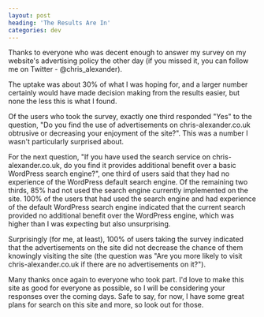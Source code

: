 ```yaml
---
layout: post
heading: 'The Results Are In'
categories: dev
---
```


Thanks to everyone who was decent enough to answer my survey on my website's advertising policy the other day (if you missed it, you can follow me on Twitter - @chris_alexander).

The uptake was about 30% of what I was hoping for, and a larger number certainly would have made decision making from the results easier, but none the less this is what I found.

<!-- Replace missing image from http://media.chris-alexander.co.uk/wp-content/uploads/2009/08/lol.png -->

Of the users who took the survey, exactly one third responded "Yes" to the question, "Do you find the use of advertisements on chris-alexander.co.uk obtrusive or decreasing your enjoyment of the site?". This was a number I wasn't particularly surprised about.

For the next question, "If you have used the search service on chris-alexander.co.uk, do you find it provides additional benefit over a basic WordPress search engine?", one third of users said that they had no experience of the WordPress default search engine. Of the remaining two thirds, 85% had not used the search engine currently implemented on the site. 100% of the users that had used the search engine and had experience of the default WordPress search engine indicated that the current search provided no additional benefit over the WordPress engine, which was higher than I was expecting but also unsurprising.

Surprisingly (for me, at least), 100% of users taking the survey indicated that the advertisements on the site did not decrease the chance of them knowingly visiting the site (the question was "Are you more likely to visit chris-alexander.co.uk if there are no advertisements on it?").

Many thanks once again to everyone who took part. I'd love to make this site as good for everyone as possible, so I will be considering your responses over the coming days. Safe to say, for now, I have some great plans for search on this site and more, so look out for those.